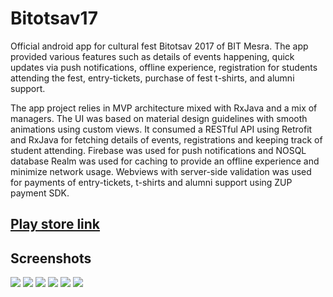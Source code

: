# Bitotsav17
Official android app for cultural fest Bitotsav 2017 of BIT Mesra.
The app provided various features such as details of events happening, quick updates via push notifications, offline experience, registration for students attending the fest, entry-tickets, purchase of fest t-shirts, and alumni support.

The app project relies in MVP architecture mixed with RxJava and a mix of managers. The UI was based on material design guidelines with smooth animations using custom views. It consumed a RESTful API using Retrofit and RxJava for fetching details of events, registrations and keeping track of student attending. Firebase was used for push notifications and NOSQL database Realm was used for caching to provide an offline experience and minimize network usage. Webviews with server-side validation was used for payments of entry-tickets, t-shirts and alumni support using ZUP payment SDK.

## [Play store link](https://play.google.com/store/apps/details?id=com.bitmesra.bitotsav)

## Screenshots
![](https://github.com/GauravChaddha1996/Bitotsav17/blob/develop/bitotsav1.png)
![](https://github.com/GauravChaddha1996/Bitotsav17/blob/develop/bitotsav2.png)
![](https://github.com/GauravChaddha1996/Bitotsav17/blob/develop/bitotsav3.png)
![](https://github.com/GauravChaddha1996/Bitotsav17/blob/develop/bitotsav4.png)
![](https://github.com/GauravChaddha1996/Bitotsav17/blob/develop/bitotsav5.png)
![](https://github.com/GauravChaddha1996/Bitotsav17/blob/develop/bitotsav6.png)
